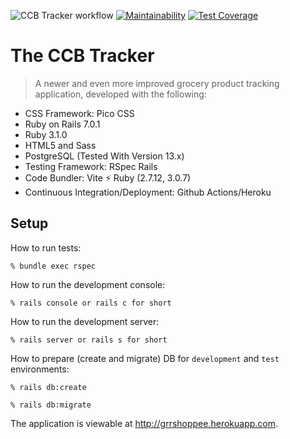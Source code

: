 ![CCB Tracker workflow](https://github.com/tflem/ccb_tracker/actions/workflows/grrshoppee.yml/badge.svg)
[![Maintainability](https://api.codeclimate.com/v1/badges/38f303e1c141ae7c797a/maintainability)](https://codeclimate.com/github/tflem/grrshoppee/maintainability)
[![Test Coverage](https://api.codeclimate.com/v1/badges/38f303e1c141ae7c797a/test_coverage)](https://codeclimate.com/github/tflem/grrshoppee/test_coverage)

# The CCB Tracker

> A newer and even more improved grocery product tracking application, developed with the following:

- CSS Framework: Pico CSS
- Ruby on Rails 7.0.1
- Ruby 3.1.0
- HTML5 and Sass
- PostgreSQL (Tested With Version 13.x)
- Testing Framework: RSpec Rails
- Code Bundler: Vite ⚡️ Ruby (2.7.12, 3.0.7)
- Continuous Integration/Deployment: Github Actions/Heroku

## Setup

How to run tests:

```
% bundle exec rspec
```

How to run the development console:

```
% rails console or rails c for short
```

How to run the development server:

```
% rails server or rails s for short
```

How to prepare (create and migrate) DB for `development` and `test` environments:

```
% rails db:create

% rails db:migrate
```

The application is viewable at http://grrshoppee.herokuapp.com.

